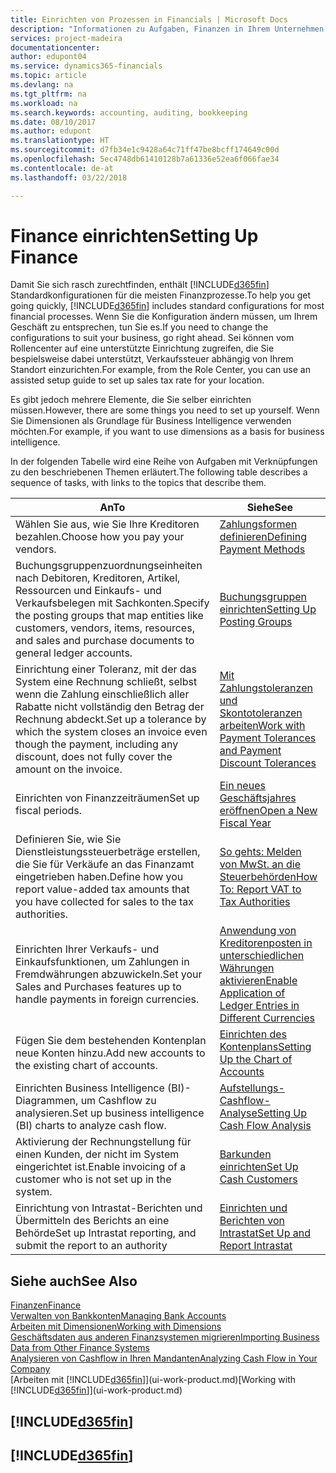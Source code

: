```yaml
---
title: Einrichten von Prozessen in Financials | Microsoft Docs
description: "Informationen zu Aufgaben, Finanzen in Ihrem Unternehmen einzurichten, um Ihrer Buchhaltung, oder Buchhaltungsanforderungen Prüfungen zu entsprechen."
services: project-madeira
documentationcenter: 
author: edupont04
ms.service: dynamics365-financials
ms.topic: article
ms.devlang: na
ms.tgt_pltfrm: na
ms.workload: na
ms.search.keywords: accounting, auditing, bookkeeping
ms.date: 08/10/2017
ms.author: edupont
ms.translationtype: HT
ms.sourcegitcommit: d7fb34e1c9428a64c71ff47be8bcff174649c00d
ms.openlocfilehash: 5ec4748db61410128b7a61336e52ea6f066fae34
ms.contentlocale: de-at
ms.lasthandoff: 03/22/2018

---
```

# <a name="setting-up-finance"></a><span data-ttu-id="eeeda-103">Finance einrichten</span><span class="sxs-lookup"><span data-stu-id="eeeda-103">Setting Up Finance</span></span>
<span data-ttu-id="eeeda-104">Damit Sie sich rasch zurechtfinden, enthält [!INCLUDE[d365fin](includes/d365fin_md.md)]  Standardkonfigurationen für die meisten Finanzprozesse.</span><span class="sxs-lookup"><span data-stu-id="eeeda-104">To help you get going quickly, [!INCLUDE[d365fin](includes/d365fin_md.md)] includes standard configurations for most financial processes.</span></span> <span data-ttu-id="eeeda-105">Wenn Sie die Konfiguration ändern müssen, um Ihrem Geschäft zu entsprechen, tun Sie es.</span><span class="sxs-lookup"><span data-stu-id="eeeda-105">If you need to change the configurations to suit your business, go right ahead.</span></span> <span data-ttu-id="eeeda-106">Sei können vom Rollencenter auf eine unterstützte Einrichtung zugreifen, die Sie bespielsweise dabei unterstützt, Verkaufssteuer abhängig von Ihrem Standort einzurichten.</span><span class="sxs-lookup"><span data-stu-id="eeeda-106">For example, from the Role Center, you can use an assisted setup guide to set up sales tax rate for your location.</span></span>  

<span data-ttu-id="eeeda-107">Es gibt jedoch mehrere Elemente, die Sie selber einrichten müssen.</span><span class="sxs-lookup"><span data-stu-id="eeeda-107">However, there are some things you need to set up yourself.</span></span> <span data-ttu-id="eeeda-108">Wenn Sie Dimensionen als Grundlage für Business Intelligence verwenden möchten.</span><span class="sxs-lookup"><span data-stu-id="eeeda-108">For example, if you want to use dimensions as a basis for business intelligence.</span></span>  

<span data-ttu-id="eeeda-109">In der folgenden Tabelle wird eine Reihe von Aufgaben mit Verknüpfungen zu den beschriebenen Themen erläutert.</span><span class="sxs-lookup"><span data-stu-id="eeeda-109">The following table describes a sequence of tasks, with links to the topics that describe them.</span></span>

| <span data-ttu-id="eeeda-110">An</span><span class="sxs-lookup"><span data-stu-id="eeeda-110">To</span></span> | <span data-ttu-id="eeeda-111">Siehe</span><span class="sxs-lookup"><span data-stu-id="eeeda-111">See</span></span> |
| --- | --- |
| <span data-ttu-id="eeeda-112">Wählen Sie aus, wie Sie Ihre Kreditoren bezahlen.</span><span class="sxs-lookup"><span data-stu-id="eeeda-112">Choose how you pay your vendors.</span></span> |[<span data-ttu-id="eeeda-113">Zahlungsformen definieren</span><span class="sxs-lookup"><span data-stu-id="eeeda-113">Defining Payment Methods</span></span>](finance-payment-methods.md) |
| <span data-ttu-id="eeeda-114">Buchungsgruppenzuordnungseinheiten nach Debitoren, Kreditoren, Artikel, Ressourcen und Einkaufs- und Verkaufsbelegen mit Sachkonten.</span><span class="sxs-lookup"><span data-stu-id="eeeda-114">Specify the posting groups that map entities like customers, vendors, items, resources, and sales and purchase documents to general ledger accounts.</span></span> |[<span data-ttu-id="eeeda-115">Buchungsgruppen einrichten</span><span class="sxs-lookup"><span data-stu-id="eeeda-115">Setting Up Posting Groups</span></span>](finance-posting-groups.md)|
|<span data-ttu-id="eeeda-116">Einrichtung einer Toleranz, mit der das System eine Rechnung schließt, selbst wenn die Zahlung einschließlich aller Rabatte nicht vollständig den Betrag der Rechnung abdeckt.</span><span class="sxs-lookup"><span data-stu-id="eeeda-116">Set up a tolerance by which the system closes an invoice even though the payment, including any discount, does not fully cover the amount on the invoice.</span></span>|[<span data-ttu-id="eeeda-117">Mit Zahlungstoleranzen und Skontotoleranzen arbeiten</span><span class="sxs-lookup"><span data-stu-id="eeeda-117">Work with Payment Tolerances and Payment Discount Tolerances</span></span>](finance-payment-tolerance-and-payment-discount-tolerance.md)|
| <span data-ttu-id="eeeda-118">Einrichten von Finanzzeiträumen</span><span class="sxs-lookup"><span data-stu-id="eeeda-118">Set up fiscal periods.</span></span> |[<span data-ttu-id="eeeda-119">Ein neues Geschäftsjahres eröffnen</span><span class="sxs-lookup"><span data-stu-id="eeeda-119">Open a New Fiscal Year</span></span>](finance-how-open-new-fiscal-year.md) |
| <span data-ttu-id="eeeda-120">Definieren Sie, wie Sie Dienstleistungssteuerbeträge erstellen, die Sie für Verkäufe an das Finanzamt eingetrieben haben.</span><span class="sxs-lookup"><span data-stu-id="eeeda-120">Define how you report value-added tax amounts that you have collected for sales to the tax authorities.</span></span> |[<span data-ttu-id="eeeda-121">So gehts: Melden von MwSt. an die Steuerbehörden</span><span class="sxs-lookup"><span data-stu-id="eeeda-121">How To: Report VAT to Tax Authorities</span></span>](finance-how-report-vat.md)|
| <span data-ttu-id="eeeda-122">Einrichten Ihrer Verkaufs- und Einkaufsfunktionen, um Zahlungen in Fremdwährungen abzuwickeln.</span><span class="sxs-lookup"><span data-stu-id="eeeda-122">Set your Sales and Purchases features up to handle payments in foreign currencies.</span></span>|[<span data-ttu-id="eeeda-123">Anwendung von Kreditorenposten in unterschiedlichen Währungen aktivieren</span><span class="sxs-lookup"><span data-stu-id="eeeda-123">Enable Application of Ledger Entries in Different Currencies</span></span>](finance-how-enable-application-ledger-entries-different-currencies.md)
| <span data-ttu-id="eeeda-124">Fügen Sie dem bestehenden Kontenplan neue Konten hinzu.</span><span class="sxs-lookup"><span data-stu-id="eeeda-124">Add new accounts to the existing chart of accounts.</span></span> |[<span data-ttu-id="eeeda-125">Einrichten des Kontenplans</span><span class="sxs-lookup"><span data-stu-id="eeeda-125">Setting Up the Chart of Accounts</span></span>](finance-setup-chart-accounts.md) |
| <span data-ttu-id="eeeda-126">Einrichten Business Intelligence (BI)- Diagrammen, um Cashflow zu analysieren.</span><span class="sxs-lookup"><span data-stu-id="eeeda-126">Set up business intelligence (BI) charts to analyze cash flow.</span></span> |[<span data-ttu-id="eeeda-127">Aufstellungs-Cashflow-Analyse</span><span class="sxs-lookup"><span data-stu-id="eeeda-127">Setting Up Cash Flow Analysis</span></span>](finance-setup-cash-flow-analyses.md) |
|<span data-ttu-id="eeeda-128">Aktivierung der Rechnungstellung für einen Kunden, der nicht im System eingerichtet ist.</span><span class="sxs-lookup"><span data-stu-id="eeeda-128">Enable invoicing of a customer who is not set up in the system.</span></span>|[<span data-ttu-id="eeeda-129">Barkunden einrichten</span><span class="sxs-lookup"><span data-stu-id="eeeda-129">Set Up Cash Customers</span></span>](finance-how-to-set-up-cash-customers.md)|
| <span data-ttu-id="eeeda-130">Einrichtung von Intrastat-Berichten und Übermitteln des Berichts an eine Behörde</span><span class="sxs-lookup"><span data-stu-id="eeeda-130">Set up Intrastat reporting, and submit the report to an authority</span></span> | [<span data-ttu-id="eeeda-131">Einrichten und Berichten von Intrastat</span><span class="sxs-lookup"><span data-stu-id="eeeda-131">Set Up and Report Intrastat</span></span>](finance-how-setup-report-intrastat.md)|

## <a name="see-also"></a><span data-ttu-id="eeeda-132">Siehe auch</span><span class="sxs-lookup"><span data-stu-id="eeeda-132">See Also</span></span>
[<span data-ttu-id="eeeda-133">Finanzen</span><span class="sxs-lookup"><span data-stu-id="eeeda-133">Finance</span></span>](finance.md)  
[<span data-ttu-id="eeeda-134">Verwalten von Bankkonten</span><span class="sxs-lookup"><span data-stu-id="eeeda-134">Managing Bank Accounts</span></span>](bank-manage-bank-accounts.md)  
[<span data-ttu-id="eeeda-135">Arbeiten mit Dimensionen</span><span class="sxs-lookup"><span data-stu-id="eeeda-135">Working with Dimensions</span></span>](finance-dimensions.md)  
[<span data-ttu-id="eeeda-136">Geschäftsdaten aus anderen Finanzsystemen migrieren</span><span class="sxs-lookup"><span data-stu-id="eeeda-136">Importing Business Data from Other Finance Systems</span></span>](upload-data.md)  
[<span data-ttu-id="eeeda-137">Analysieren von Cashflow in Ihren Mandanten</span><span class="sxs-lookup"><span data-stu-id="eeeda-137">Analyzing Cash Flow in Your Company</span></span>](finance-analyze-cash-flow.md)  
<span data-ttu-id="eeeda-138">[Arbeiten mit [!INCLUDE[d365fin](includes/d365fin_md.md)]](ui-work-product.md)</span><span class="sxs-lookup"><span data-stu-id="eeeda-138">[Working with [!INCLUDE[d365fin](includes/d365fin_md.md)]](ui-work-product.md)</span></span>  

## [!INCLUDE[d365fin](includes/free_trial_md.md)]  
## [!INCLUDE[d365fin](includes/training_link_md.md)]

